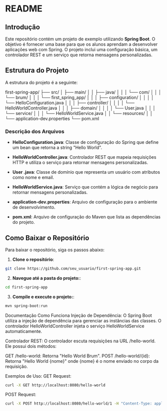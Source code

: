 # README

## Introdução

Este repositório contém um projeto de exemplo utilizando **Spring Boot**. O objetivo é fornecer uma base para que os alunos aprendam a desenvolver aplicações web com Spring. O projeto inclui uma configuração básica, um controlador REST e um serviço que retorna mensagens personalizadas.

## Estrutura do Projeto

A estrutura do projeto é a seguinte:

first-spring-app/
├── src/ 
│   ├── main/ 
│   │   ├── java/ 
│   │   │   └── com/ 
│   │   │       └── brum/ 
│   │   │           └── first_spring_app/ 
│   │   │               ├── configuration/ 
│   │   │               │   └── HelloConfiguration.java 
│   │   │               ├── controller/ 
│   │   │               │   └── HelloWorldController.java 
│   │   │               ├── domain/ 
│   │   │               │   └── User.java 
│   │   │               └── service/ 
│   │   │                   └── HelloWorldService.java 
│   │   └── resources/ 
│   │       └── application-dev.properties 
└── pom.xml 

### Descrição dos Arquivos

- **HelloConfiguration.java**: Classe de configuração do Spring que define um bean que retorna a string "Hello World".
  
- **HelloWorldController.java**: Controlador REST que mapeia requisições HTTP e utiliza o serviço para retornar mensagens personalizadas.

- **User  .java**: Classe de domínio que representa um usuário com atributos como nome e email.

- **HelloWorldService.java**: Serviço que contém a lógica de negócio para retornar mensagens personalizadas.

- **application-dev.properties**: Arquivo de configuração para o ambiente de desenvolvimento.

- **pom.xml**: Arquivo de configuração do Maven que lista as dependências do projeto.

## Como Baixar o Repositório

Para baixar o repositório, siga os passos abaixo:

1. **Clone o repositório**:
  ```bash
  git clone https://github.com/seu_usuario/first-spring-app.git
  ```
   
2. **Navegue até a pasta do projeto:**:
  ```bash
  cd first-spring-app
  ```

3. **Compile e execute o projeto:**:
  ```bash
  mvn spring-boot:run
  ```

Documentação
Como Funciona
Injeção de Dependência: O Spring Boot utiliza a injeção de dependência para gerenciar as instâncias das classes. O controlador HelloWorldController injeta o serviço HelloWorldService automaticamente.

Controlador REST: O controlador escuta requisições na URL /hello-world. Ele possui dois métodos:

GET /hello-world: Retorna "Hello World Brum".
POST /hello-world/{id}: Retorna "Hello World {nome}" onde {nome} é o nome enviado no corpo da requisição.

Exemplos de Uso:
GET Request:
  ```bash
  curl -X GET http://localhost:8080/hello-world
  ```

POST Request:
  ```bash
  curl -X POST http://localhost:8080/hello-world/1 -H "Content-Type: application/json" -d '{"name": "Seu Nome", "email": "seuemail@example.com"}'
  ```
